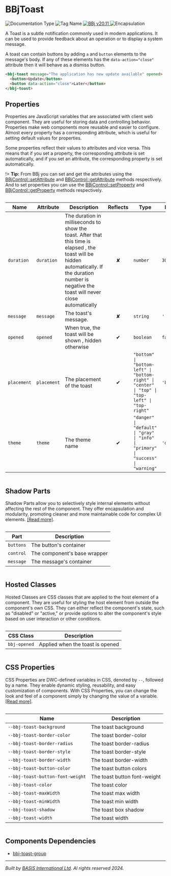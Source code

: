 # BBjToast
![Documentation Type](https://img.shields.io/badge/Documentation-dwc-%23006aff) ![Tag Name](https://img.shields.io/badge/Component-bbj--toast-%23006aff) <a href="https://bbj-plugins.github.io/BBjToast/#/" title="The BBj Widget Name">
      <img src="https://img.shields.io/badge/Widget-BBjToast &#8599;-%23006aff" alt="BBj v20.11" />
    </a> ![Encapsulation](https://img.shields.io/badge/Encapsulation-shadow-%23006aff)

A Toast is a subtle notification commonly used in modern applications.
It can be used to provide feedback about an operation or to display a system message.

A toast can contain buttons by adding `a` and `button` elements to the message's body. If
any of these elements has the `data-action="close"` attribute then it will behave as a dismiss button.

```html
<bbj-toast message="The application has new update available" opened>
  <button>Update</button>
  <button data-action="close">Later</button>
</bbj-toast>
```


## Properties 


Properties are JavaScript variables that are associated with client web component.
They are useful for storing data and controlling behavior. Properties make web components more reusable and easier to configure.
Almost every property has a corresponding attribute, which is useful for setting default values for properties.

Some properties reflect their values to attributes and vice versa. This means that if you set a property, the corresponding attribute is set automatically, and if you set an attribute, the corresponding property is set automatically.

!> **Tip:** From BBj you can set and get the attributes using the [BBjControl::setAttribute](https://documentation.basis.cloud/BASISHelp/WebHelp/bbjobjects/SysGui/bbjcontrol/BBjControl_setAttribute.htm)
and [BBjControl::getAttribute](https://documentation.basis.cloud/BASISHelp/WebHelp/bbjobjects/SysGui/bbjcontrol/BBjControl_getAttribute.htm) methods respectively.
And to set properties you can use the [BBjControl::setProperty](https://documentation.basis.cloud/BASISHelp/WebHelp/bbjobjects/SysGui/bbjcontrol/BBjControl_setProperty.htm) and [BBjControl::getProperty](https://documentation.basis.cloud/BASISHelp/WebHelp/bbjobjects/SysGui/bbjcontrol/BBjControl_getProperty.htm) methods respectively.
<div style="overflow-x: auto;">

| Name          | Attribute     | Description                                                                                                                                                                                                     | Reflects | Type                                                                                              | Default       |
| ------------- | ------------- | --------------------------------------------------------------------------------------------------------------------------------------------------------------------------------------------------------------- | :------: | ------------------------------------------------------------------------------------------------- | ------------- |
| ``duration``  | ``duration``  | The duration in milliseconds to show the toast.&nbsp;After that this time is elapsed , the toast will be hidden automatically.&nbsp;If the duration number is negative the toast will never close automatically | &#x2718; | ``number``                                                                                        | ``3000``      |
| ``message``   | ``message``   | The toast's message.                                                                                                                                                                                            | &#x2718; | ``string``                                                                                        | ``''``        |
| ``opened``    | ``opened``    | When true, the toast will be shown , hidden otherwise                                                                                                                                                           | &#x2714; | ``boolean``                                                                                       | ``false``     |
| ``placement`` | ``placement`` | The placement of the toast                                                                                                                                                                                      | &#x2714; | ``"bottom" \| "bottom-left" \| "bottom-right" \| "center" \| "top" \| "top-left" \| "top-right"`` | ``'bottom'``  |
| ``theme``     | ``theme``     | The theme name                                                                                                                                                                                                  | &#x2714; | ``"danger" \| "default" \| "gray" \| "info" \| "primary" \| "success" \| "warning"``              | ``'default'`` |


</div>

## Shadow Parts


Shadow Parts allow you to selectively style internal elements without affecting the rest of the component.
They offer encapsulation and modularity, promoting cleaner and more maintainable code for complex UI elements. [[Read more]](theme-engine/css-shadow-parts).
<div style="overflow-x: auto;">

| Part        | Description                  |
| ----------- | ---------------------------- |
| ``buttons`` | The button's container       |
| ``control`` | The component's base wrapper |
| ``message`` | The message's container      |


</div>

## Hosted Classes


Hosted Classes are CSS classes that are applied to the host element of a component. They are useful for styling the host element from outside the component's own CSS.
They can either reflect the component's state, such as "disabled" or "active," or provide options to alter the component's style based on user interaction or other conditions.
<div style="overflow-x: auto;">

| CSS Class      | Description                      |
| -------------- | -------------------------------- |
| ``bbj-opened`` | Applied when the toast is opened |


</div>

## CSS Properties


CSS Properties are DWC-defined variables in CSS, denoted by `--`, followed by a name.
They enable dynamic styling, reusability, and easy customization of components.
With CSS Properties, you can change the look and feel of a component simply by changing the value of a variable.
[[Read more]](theme-engine/css-variables).
<div style="overflow-x: auto;">

| Name                               | Description                  |
| ---------------------------------- | ---------------------------- |
| ``--bbj-toast-background``         | The toast background         |
| ``--bbj-toast-border-color``       | The toast border-color       |
| ``--bbj-toast-border-radius``      | The toast border-radius      |
| ``--bbj-toast-border-style``       | The toast border-style       |
| ``--bbj-toast-border-width``       | The toast border-width       |
| ``--bbj-toast-button-color``       | The toast button colors      |
| ``--bbj-toast-button-font-weight`` | The toast button font-weight |
| ``--bbj-toast-color``              | The toast color              |
| ``--bbj-toast-maxWidth``           | The toast max width          |
| ``--bbj-toast-minWidth``           | The toast min width          |
| ``--bbj-toast-shadow``             | The toast box shadow         |
| ``--bbj-toast-width``              | The toast width              |


</div>

## Components Dependencies

- [bbj-toast-group](web-components/bbj-toast-group.md)


----------------------------------------------
*Built by [BASIS International Ltd](https://www.basis.cloud/). Al rights reserved 2024.*
